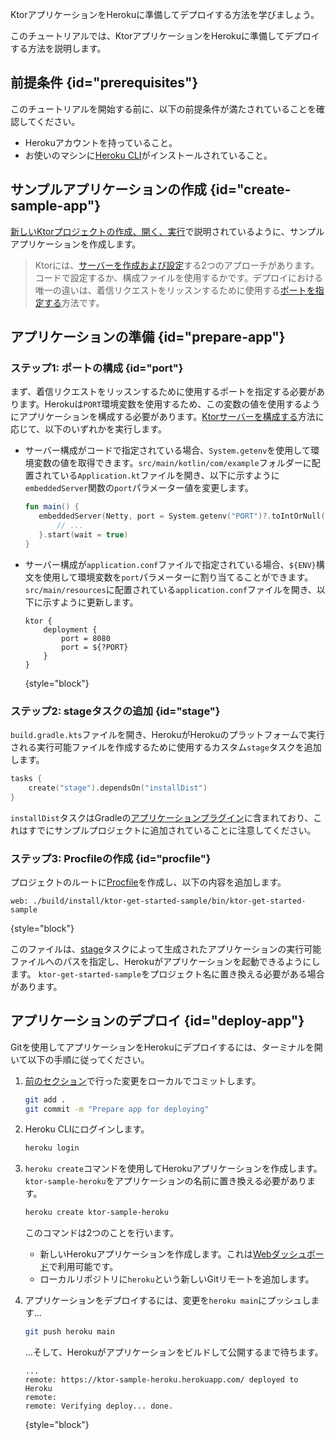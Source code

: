 [//]: # (title: Heroku)

<show-structure for="chapter" depth="2"/>

<link-summary>KtorアプリケーションをHerokuに準備してデプロイする方法を学びましょう。</link-summary>

このチュートリアルでは、KtorアプリケーションをHerokuに準備してデプロイする方法を説明します。

## 前提条件 {id="prerequisites"}
このチュートリアルを開始する前に、以下の前提条件が満たされていることを確認してください。
* Herokuアカウントを持っていること。
* お使いのマシンに[Heroku CLI](https://devcenter.heroku.com/articles/heroku-cli)がインストールされていること。

## サンプルアプリケーションの作成 {id="create-sample-app"}

[新しいKtorプロジェクトの作成、開く、実行](server-create-a-new-project.topic)で説明されているように、サンプルアプリケーションを作成します。

> Ktorには、[サーバーを作成および設定](server-create-and-configure.topic)する2つのアプローチがあります。コードで設定するか、構成ファイルを使用するかです。デプロイにおける唯一の違いは、着信リクエストをリッスンするために使用する[ポートを指定する](#port)方法です。

## アプリケーションの準備 {id="prepare-app"}

### ステップ1: ポートの構成 {id="port"}

まず、着信リクエストをリッスンするために使用するポートを指定する必要があります。Herokuは`PORT`環境変数を使用するため、この変数の値を使用するようにアプリケーションを構成する必要があります。[Ktorサーバーを構成する](server-create-and-configure.topic)方法に応じて、以下のいずれかを実行します。
* サーバー構成がコードで指定されている場合、`System.getenv`を使用して環境変数の値を取得できます。`src/main/kotlin/com/example`フォルダーに配置されている`Application.kt`ファイルを開き、以下に示すように`embeddedServer`関数の`port`パラメーター値を変更します。
   ```kotlin
   fun main() {
      embeddedServer(Netty, port = System.getenv("PORT")?.toIntOrNull() ?: 8080) {
          // ...
      }.start(wait = true)
   }
    ```

* サーバー構成が`application.conf`ファイルで指定されている場合、`${ENV}`構文を使用して環境変数を`port`パラメーターに割り当てることができます。`src/main/resources`に配置されている`application.conf`ファイルを開き、以下に示すように更新します。
   ```
   ktor {
       deployment {
           port = 8080
           port = ${?PORT}
       }
   }
   ```
   {style="block"}

### ステップ2: stageタスクの追加 {id="stage"}
`build.gradle.kts`ファイルを開き、HerokuがHerokuのプラットフォームで実行される実行可能ファイルを作成するために使用するカスタム`stage`タスクを追加します。
```kotlin
tasks {
    create("stage").dependsOn("installDist")
}
``` 
`installDist`タスクはGradleの[アプリケーションプラグイン](https://docs.gradle.org/current/userguide/application_plugin.html)に含まれており、これはすでにサンプルプロジェクトに追加されていることに注意してください。

### ステップ3: Procfileの作成 {id="procfile"}
プロジェクトのルートに[Procfile](https://devcenter.heroku.com/articles/procfile)を作成し、以下の内容を追加します。
```
web: ./build/install/ktor-get-started-sample/bin/ktor-get-started-sample
```
{style="block"}

このファイルは、[stage](#stage)タスクによって生成されたアプリケーションの実行可能ファイルへのパスを指定し、Herokuがアプリケーションを起動できるようにします。
`ktor-get-started-sample`をプロジェクト名に置き換える必要がある場合があります。

## アプリケーションのデプロイ {id="deploy-app"}

Gitを使用してアプリケーションをHerokuにデプロイするには、ターミナルを開いて以下の手順に従ってください。

1. [前のセクション](#prepare-app)で行った変更をローカルでコミットします。
   ```Bash
   git add .
   git commit -m "Prepare app for deploying"
   ```
2. Heroku CLIにログインします。
   ```Bash
   heroku login
   ```
3. `heroku create`コマンドを使用してHerokuアプリケーションを作成します。
   `ktor-sample-heroku`をアプリケーションの名前に置き換える必要があります。
   ```Bash
   heroku create ktor-sample-heroku
   ```
   このコマンドは2つのことを行います。
   * 新しいHerokuアプリケーションを作成します。これは[Webダッシュボード](https://dashboard.heroku.com/apps/)で利用可能です。
   * ローカルリポジトリに`heroku`という新しいGitリモートを追加します。

4. アプリケーションをデプロイするには、変更を`heroku main`にプッシュします...
   ```Bash
   git push heroku main
   ```
   ...そして、Herokuがアプリケーションをビルドして公開するまで待ちます。
   ```
   ...
   remote: https://ktor-sample-heroku.herokuapp.com/ deployed to Heroku
   remote:
   remote: Verifying deploy... done.
   ```
   {style="block"}